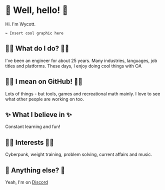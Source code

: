 # 👋 Well, hello! 👋

Hi. I'm Wycott. 

`⬅ Insert cool graphic here`

## 🤷‍♂️ What do I do? 🤷‍♂️

I've been an engineer for about 25 years. Many industries, languages, job titles and platforms. These days, I enjoy doing cool things with C#.

## 👨‍💻 I mean on GitHub! 👨‍💻

Lots of things - but tools, games and recreational math mainly. I love to see what other people are working on too.

## ✨ What I believe in ✨

Constant learning and fun!

## 🏋️‍♂️ Interests 🏋️‍♂️

Cyberpunk, weight training, problem solving, current affairs and music.

## 🤔 Anything else? 🤔

Yeah, I'm on [Discord](https://discordapp.com/users/974169867475365888)
